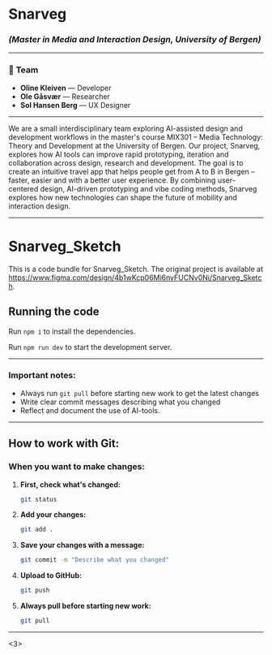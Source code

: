 # Snarveg 
### *(Master in Media and Interaction Design, University of Bergen)*  

---

### 👥 **Team**  
-  **Oline Kleiven** — Developer  
-  **Ole Gåsvær** — Researcher  
-  **Sol Hansen Berg** — UX Designer  

---

We are a small interdisciplinary team exploring AI-assisted design and development workflows in the master's course MIX301 – Media Technology: Theory and Development at the University of Bergen. Our project, Snarveg, explores how AI tools can improve rapid prototyping, iteration and collaboration across design, research and development. The goal is to create an intuitive travel app that helps people get from A to B in Bergen – faster, easier and with a better user experience. By combining user-centered design, AI-driven prototyping and vibe coding methods, Snarveg explores how new technologies can shape the future of mobility and interaction design.

---

  # Snarveg_Sketch

  This is a code bundle for Snarveg_Sketch. The original project is available at https://www.figma.com/design/4b1wKcp06Mi6nvFUCNv0Ni/Snarveg_Sketch.

  ## Running the code

  Run `npm i` to install the dependencies.

  Run `npm run dev` to start the development server.
  
---

### Important notes:
- Always run `git pull` before starting new work to get the latest changes
- Write clear commit messages describing what you changed
- Reflect and document the use of AI-tools.

---

## How to work with Git:
### When you want to make changes:

1. **First, check what's changed:**
   ```bash
   git status
   ```

2. **Add your changes:**
   ```bash
   git add .
   ```

3. **Save your changes with a message:**
   ```bash
   git commit -m "Describe what you changed"
   ```

4. **Upload to GitHub:**
   ```bash
   git push
   ```

5. **Always pull before starting new work:**
   ```bash
   git pull
   ```
   
---

<3>


